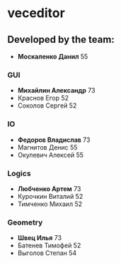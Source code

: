 # veceditor

## Developed by the team:
- **Москаленко Данил** 55
### GUI
- **Михайлин Александр** 73
- Краснов Егор 52
- Соколов Сергей 52
### IO 
- **Федоров Владислав** 73
- Магнитов Денис 55
- Окулевич Алексей 55
### Logics
- **Любченко Артем** 73
- Курочкин Виталий 52
- Тимченко Михаил 52
### Geometry
- **Швец Илья** 73
- Батенев Тимофей 52
- Выголов Степан 54

